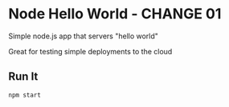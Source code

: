 # Node Hello World - CHANGE 01

Simple node.js app that servers "hello world"

Great for testing simple deployments to the cloud

## Run It

`npm start`

